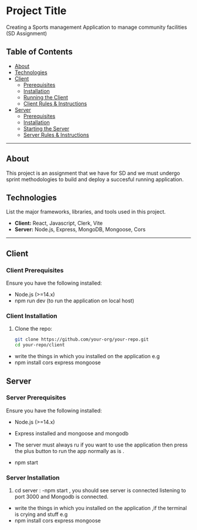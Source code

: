 # Project Title

Creating a Sports management Application to manage community facilities (SD Assignment)

## Table of Contents
- [About](#about)
- [Technologies](#technologies)
- [Client](#client)
  - [Prerequisites](#client-prerequisites)
  - [Installation](#client-installation)
  - [Running the Client](#running-the-client)
  - [Client Rules & Instructions](#client-rules--instructions)
- [Server](#server)
  - [Prerequisites](#server-prerequisites)
  - [Installation](#server-installation)
  - [Starting the Server](#starting-the-server)
  - [Server Rules & Instructions](#server-rules--instructions)


---

## About

This project is an assignment that we have for SD and we must undergo sprint methodologies to build and deploy a succesful running application.

## Technologies

List the major frameworks, libraries, and tools used in this project.

- **Client:** React, Javascript, Clerk, Vite
- **Server:** Node.js, Express, MongoDB, Mongoose, Cors

---

## Client

### Client Prerequisites

Ensure you have the following installed:

- Node.js (>=14.x)
- npm run dev (to run the application on local host)

### Client Installation

1. Clone the repo:
   ```bash
   git clone https://github.com/your-org/your-repo.git
   cd your-repo/client
  - write the things in which you installed on the application e.g
  - npm install cors express mongoose

## Server

### Server Prerequisites

Ensure you have the following installed:

- Node.js (>=14.x)
- Express installed and mongoose and mongodb
- The server must always ru if you want to use the application then press the plus button to run the app normally as is .

- npm start

### Server Installation

1. cd server :
  -npm start , you should see server is connected listening to port 3000 and Mongodb is connected.
  - write the things in which you installed on the application ,if the terminal is crying and stuff e.g
  - npm install cors express mongoose
